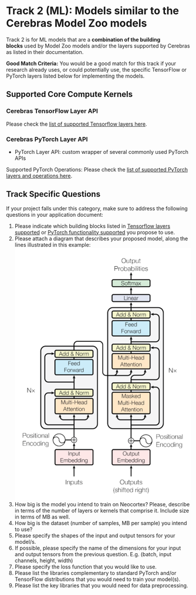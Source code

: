 # Track 2 (ML): Models similar to the Cerebras Model Zoo models
Track 2 is for ML models that are a **combination of the building blocks** used by Model Zoo models and/or the layers supported by Cerebras as listed in their documentation.

**Good Match Criteria:** You would be a good match for this track if your research already uses, or could potentially use, the specific TensorFlow or PyTorch layers listed below for implementing the models.
## Supported Core Compute Kernels
### Cerebras TensorFlow Layer API
Please check the [list of supported Tensorflow layers here](https://docs.cerebras.net/en/1.6.0/tensorflow-docs/api-rst/tf.html).
### Cerebras PyTorch Layer API
* PyTorch Layer API: custom wrapper of several commonly used PyTorch APIs

Supported PyTorch Operations: Please check the [list of supported PyTorch layers and operations here](https://docs.cerebras.net/en/1.6.0/pytorch-docs/pytorch-ops.html).

## Track Specific Questions

If your project falls under this category, make sure to address the following questions in your application document:

1. Please indicate which building blocks listed
   in <a href="https://docs.cerebras.net/en/1.6.0/tensorflow-docs/api-rst/tf.html">Tensorflow layers supported</a>
   or <a href="https://docs.cerebras.net/en/1.6.0/pytorch-docs/pytorch-ops.html">PyTorch functionality supported</a> you
   propose to use.
2. Please attach a diagram that describes your proposed model, along the lines illustrated in this example:
   ![Figure: The Transformer, model architecture (Vaswani A. et. al. 2017).](https://github.com/pscedu/psc-wpdocs/blob/dev/neocortex/img/track_2_example.png)
3. How big is the model you intend to train on Neocortex? Please, describe in terms of the number of layers or kernels
   that comprise it. Include size in terms of MB as well.
4. How big is the dataset (number of samples, MB per sample) you intend to use?
5. Please specify the shapes of the input and output tensors for your model/s.
6. If possible, please specify the name of the dimensions for your input and output tensors from the previous question.
   E.g. (batch, input channels, height, width)
7. Please specify the loss function that you would like to use.
8. Please list the libraries complementary to standard PyTorch and/or TensorFlow distributions that you would need to
   train your model(s).
9. Please list the key libraries that you would need for data preprocessing.
